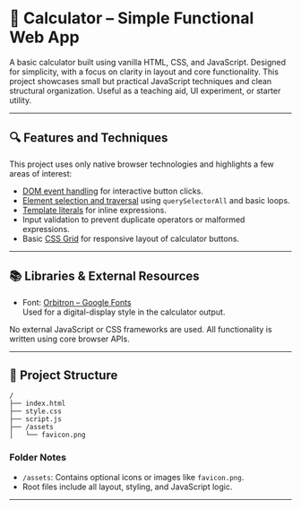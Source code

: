 # 🧮 Calculator – Simple Functional Web App

A basic calculator built using vanilla HTML, CSS, and JavaScript. Designed for simplicity, with a focus on clarity in layout and core functionality. This project showcases small but practical JavaScript techniques and clean structural organization. Useful as a teaching aid, UI experiment, or starter utility.

---

## 🔍 Features and Techniques

This project uses only native browser technologies and highlights a few areas of interest:

- [DOM event handling](https://developer.mozilla.org/docs/Web/API/EventTarget/addEventListener) for interactive button clicks.
- [Element selection and traversal](https://developer.mozilla.org/docs/Web/API/Document/querySelectorAll) using `querySelectorAll` and basic loops.
- [Template literals](https://developer.mozilla.org/docs/Web/JavaScript/Reference/Template_literals) for inline expressions.
- Input validation to prevent duplicate operators or malformed expressions.
- Basic [CSS Grid](https://developer.mozilla.org/docs/Web/CSS/CSS_grid_layout) for responsive layout of calculator buttons.

---

## 📚 Libraries & External Resources

- Font: [Orbitron – Google Fonts](https://fonts.google.com/specimen/Orbitron)  
  Used for a digital-display style in the calculator output.

No external JavaScript or CSS frameworks are used. All functionality is written using core browser APIs.

---

## 📁 Project Structure

```plaintext
/
├── index.html
├── style.css
├── script.js
├── /assets
│   └── favicon.png
```

### Folder Notes

- `/assets`: Contains optional icons or images like `favicon.png`.  
- Root files include all layout, styling, and JavaScript logic.

---
